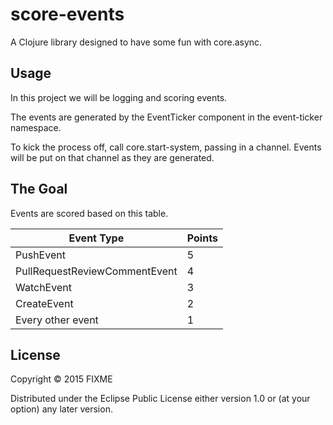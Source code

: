 # score-events

A Clojure library designed to have some fun with core.async.

## Usage

In this project we will be logging and scoring events.  

The events are generated by the EventTicker component in the event-ticker namespace.

To kick the process off, call core.start-system, passing in a channel. Events will be put on that channel as they are generated.

## The Goal

Events are scored based on this table.  

| Event Type | Points |
|------------|---|
| PushEvent  | 5 |
| PullRequestReviewCommentEvent | 4 |
| WatchEvent  | 3 |
| CreateEvent | 2 |
| Every other event | 1 |



## License

Copyright © 2015 FIXME

Distributed under the Eclipse Public License either version 1.0 or (at
your option) any later version.
